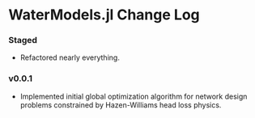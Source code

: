 WaterModels.jl Change Log
=========================

### Staged
- Refactored nearly everything.

### v0.0.1
- Implemented initial global optimization algorithm for network design problems constrained by Hazen-Williams head loss physics.
